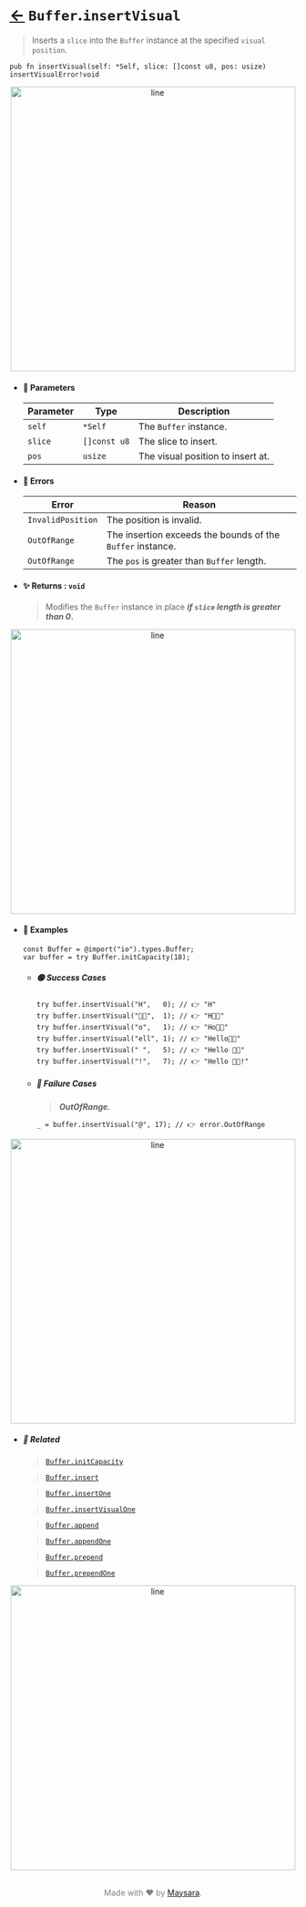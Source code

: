 # [←](../Buffer.md) `Buffer`.`insertVisual`

> Inserts a `slice` into the `Buffer` instance at the specified `visual position`.

```zig
pub fn insertVisual(self: *Self, slice: []const u8, pos: usize) insertVisualError!void
```


<div align="center">
<img src="https://raw.githubusercontent.com/maysara-elshewehy/io-bench/refs/heads/main/dist/img/md/line.png" alt="line" style="width:500px;"/>
</div>

- #### 🧩 Parameters

    | Parameter | Type         | Description                       |
    | --------- | ------------ | --------------------------------- |
    | `self`    | `*Self`      | The `Buffer` instance.            |
    | `slice`   | `[]const u8` | The slice to insert.              |
    | `pos`     | `usize`      | The visual position to insert at. |

- #### 🚫 Errors

    | Error             | Reason                                                     |
    | ----------------- | ---------------------------------------------------------- |
    | `InvalidPosition` | The position is invalid.                                   |
    | `OutOfRange`      | The insertion exceeds the bounds of the `Buffer` instance. |
    | `OutOfRange`      | The `pos` is greater than `Buffer` length.                 |

- #### ✨ Returns : `void`

    > Modifies the `Buffer` instance in place **_if `slice` length is greater than 0_.**

<div align="center">
<img src="https://raw.githubusercontent.com/maysara-elshewehy/io-bench/refs/heads/main/dist/img/md/line.png" alt="line" style="width:500px;"/>
</div>

- #### 🧪 Examples

    ```zig
    const Buffer = @import("io").types.Buffer;
    var buffer = try Buffer.initCapacity(18);
    ```

    - ##### 🟢 Success Cases

        ```zig
        try buffer.insertVisual("H",   0); // 👉 "H"
        try buffer.insertVisual("👨‍🏭",  1); // 👉 "H👨‍🏭"
        try buffer.insertVisual("o",   1); // 👉 "Ho👨‍🏭"
        try buffer.insertVisual("ell", 1); // 👉 "Hello👨‍🏭"
        try buffer.insertVisual(" ",   5); // 👉 "Hello 👨‍🏭"
        try buffer.insertVisual("!",   7); // 👉 "Hello 👨‍🏭!"
        ```
    - ##### 🔴 Failure Cases

        > **_OutOfRange._**

        ```zig
        _ = buffer.insertVisual("@", 17); // 👉 error.OutOfRange
        ```

<div align="center">
<img src="https://raw.githubusercontent.com/maysara-elshewehy/io-bench/refs/heads/main/dist/img/md/line.png" alt="line" style="width:500px;"/>
</div>

- ##### 🔗 Related

  > [`Buffer.initCapacity`](./initCapacity.md)

  > [`Buffer.insert`](./insert.md)

  > [`Buffer.insertOne`](./insertOne.md)

  > [`Buffer.insertVisualOne`](./insertVisualOne.md)

  > [`Buffer.append`](./append.md)

  > [`Buffer.appendOne`](./appendOne.md)

  > [`Buffer.prepend`](./prepend.md)

  > [`Buffer.prependOne`](./prependOne.md)

<div align="center">
<img src="https://raw.githubusercontent.com/maysara-elshewehy/io-bench/refs/heads/main/dist/img/md/line.png" alt="line" style="width:500px;"/>
</div>

<p align="center" style="color:grey;"><br />Made with ❤️ by <a href="http://github.com/maysara-elshewehy" target="blank">Maysara</a>.</p>